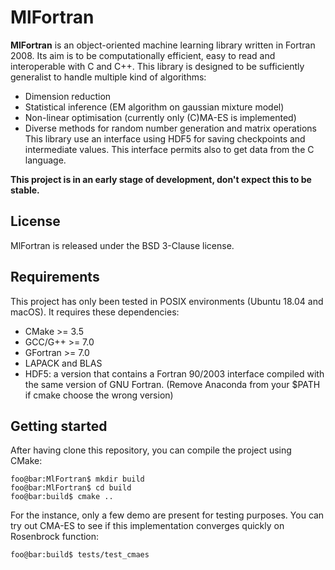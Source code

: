 # MlFortran

**MlFortran** is an object-oriented machine learning library written in Fortran 2008.
Its aim is to be computationally efficient, easy to read and interoperable with C and C++.
This library is designed to be sufficiently generalist to handle multiple kind of algorithms:
  - Dimension reduction
  - Statistical inference (EM algorithm on gaussian mixture model)
  - Non-linear optimisation (currently only (C)MA-ES is implemented)
  - Diverse methods for random number generation and matrix operations
This library use an interface using HDF5 for saving checkpoints and intermediate values.
This interface permits also to get data from the C language.

**This project is in an early stage of development, don't expect this to be stable.**

## License
MlFortran is released under the BSD 3-Clause license.

## Requirements

This project has only been tested in POSIX environments (Ubuntu 18.04 and macOS).
It requires these dependencies:
  - CMake >= 3.5
  - GCC/G++ >= 7.0
  - GFortran >= 7.0
  - LAPACK and BLAS
  - HDF5: a version that contains a Fortran 90/2003 interface compiled with the same
    version of GNU Fortran. (Remove Anaconda from your $PATH if cmake choose the wrong
    version)

## Getting started
After having clone this repository, you can compile the project using CMake:
```console
foo@bar:MlFortran$ mkdir build 
foo@bar:MlFortran$ cd build
foo@bar:build$ cmake ..
```

For the instance, only a few demo are present for testing purposes.
You can try out CMA-ES to see if this implementation converges quickly on Rosenbrock function:
```console
foo@bar:build$ tests/test_cmaes
```




